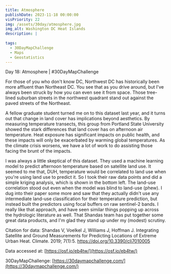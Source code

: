 ```yaml
---
title: Atmosphere
publishDate: 2023-11-18 00:00:00
visPriority: 22
img: /assets/30day/atmosphere.jpg
img_alt: Washington DC Heat Islands
description: |
  
tags:
  - 30DayMapChallenge
  - Maps
  - Geostatistics
---
```


Day 18: Atmosphere | #30DayMapChallenge

For those of you who don't know DC, Northwest DC has historically been more affluent than Northeast DC.  You see that as you drive around, but I've always been struck by how you can even see it from space.  Those tree-lined suburban streets in the northwest quadrant stand out against the paved streets of the Northeast.  

A fellow graduate student turned me on to this dataset last year, and it turns out that change in land cover has implications beyond aesthetics.  By measuring temperature transects, this group from Portland State University showed the stark differences that land cover has on afternoon air temperature.  Heat exposure has significant impacts on public health, and these impacts will only be exacerbated by warming global temperatures.  As the climate crisis worsens, we have a lot of work to do assisting those facing the brunt of the impacts.

I was always a little skeptical of this dataset. They used a machine learning model to predict afternoon temperature based on satellite land use. It seemed to me that, DUH, temperature would be correlated to land use when you're using land use to predict it. So I took their raw data points and did a simple kriging analysis, which is shown in the bottom left. The land-use correlation stood out even when the model was blind to land-use (phew). I dug into their paper some more and saw that they actually didn't use any intermediate land-use classification for their temperature prediction, but instead built the predictors using focal buffers on raw sentinel-2 bands. I really like that approach, and have seen similar things popping up across the hydrologic literature as well. That Shandas team has put together some great data products, and I'm glad they stand up under my (modest) scrutiny.


Citation for data:
Shandas V, Voelkel J, Williams J, Hoffman J. Integrating Satellite and Ground Measurements for Predicting Locations of Extreme Urban Heat. Climate. 2019; 7(1):5. https://doi.org/10.3390/cli7010005

Data accessed at:  [https://osf.io/eb4tw/](https://osf.io/eb4tw/)


30DayMapChallenge:  [https://30daymapchallenge.com/](https://30daymapchallenge.com/)
